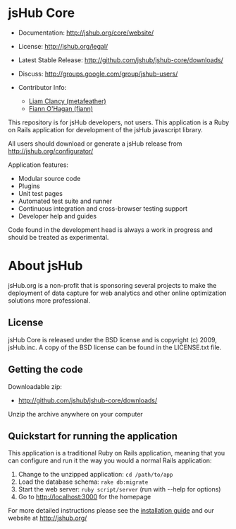 # jsHub Core

* Documentation: <http://jshub.org/core/website/>
* License: <http://jshub.org/legal/>
* Latest Stable Release: <http://github.com/jshub/jshub-core/downloads/>
* Discuss: <http://groups.google.com/group/jshub-users/>
* Contributor Info: 
  * [Liam Clancy (metafeather)][mf]
  * [Fiann O'Hagan (fiann)][fo]

  [mf]: http://github.com/metafeather
  [fo]: http://github.com/fiann
 
This repository is for jsHub  developers, not users. This application is a Ruby on Rails application for development of the jsHub javascript library.

All users should download or generate a jsHub release from <http://jshub.org/configurator/>

Application features:

 * Modular source code
 * Plugins
 * Unit test pages
 * Automated test suite and runner
 * Continuous integration and cross-browser testing support
 * Developer help and guides

Code found in the development head is always a work in progress and
should be treated as experimental.

# About jsHub

jsHub.org is a non-profit that is sponsoring several projects to make the deployment of data capture for web analytics and other online optimization solutions more professional.

## License

jsHub Core is released under the BSD license and is copyright (c) 2009, jsHub.inc. A copy of the BSD license can be found in the LICENSE.txt file.

## Getting the code

Downloadable zip:   

* <http://github.com/jshub/jshub-core/downloads/>

Unzip the archive anywhere on your computer

## Quickstart for running the application

This application is a traditional Ruby on Rails application, meaning that you can
configure and run it the way you would a normal Rails application:

1. Change to the unzipped application: `cd /path/to/app`
2. Load the database schema: `rake db:migrate`
3. Start the web server: `ruby script/server` (run with --help for options)
4. Go to <http://localhost:3000> for the homepage

For more detailed instructions please see the [installation guide](http://jshub.org/core/website/help/install.html) and our website at <http://jshub.org/>
